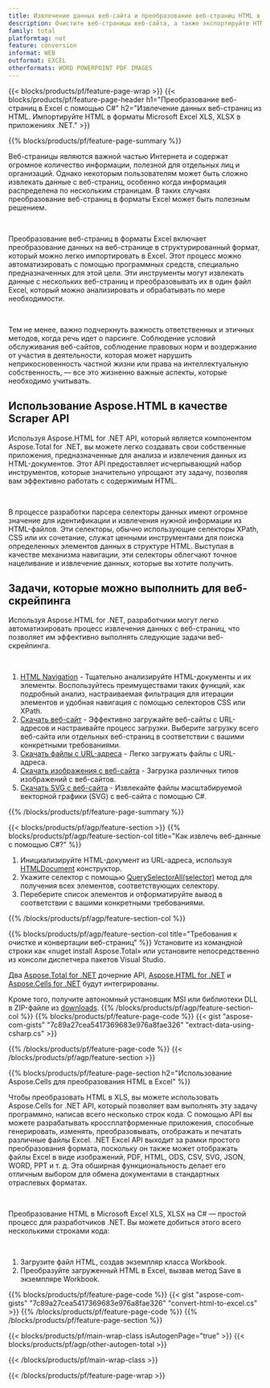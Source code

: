 ```yaml
---
title: Извлечение данных веб-сайта и преобразование веб-страниц HTML в файл Excel с использованием C#
description: Очистите веб-страницы веб-сайта, а также экспортируйте HTML в документы Microsoft Excel. Разрабатывайте приложения .NET для очистки данных веб-сайта в форматах XLS, XLSX.
family: total
platformtag: net
feature: conversion
informat: WEB
outformat: EXCEL
otherformats: WORD POWERPOINT PDF IMAGES
---
```

{{< blocks/products/pf/feature-page-wrap >}}
{{< blocks/products/pf/feature-page-header h1="Преобразование веб-страниц в Excel с помощью C#" h2="Извлечение данных веб-страниц из HTML. Импортируйте HTML в форматы Microsoft Excel XLS, XLSX в приложениях .NET." >}}

{{% blocks/products/pf/feature-page-summary %}}

<p>Веб-страницы являются важной частью Интернета и содержат огромное количество информации, полезной для отдельных лиц и организаций. Однако некоторым пользователям может быть сложно извлекать данные с веб-страниц, особенно когда информация распределена по нескольким страницам. В таких случаях преобразование веб-страниц в форматы Excel может быть полезным решением.</p><br />
<p>Преобразование веб-страниц в форматы Excel включает преобразование данных на веб-странице в структурированный формат, который можно легко импортировать в Excel. Этот процесс можно автоматизировать с помощью программных средств, специально предназначенных для этой цели. Эти инструменты могут извлекать данные с нескольких веб-страниц и преобразовывать их в один файл Excel, который можно анализировать и обрабатывать по мере необходимости.</p><br />

<p>Тем не менее, важно подчеркнуть важность ответственных и этичных методов, когда речь идет о парсинге. Соблюдение условий обслуживания веб-сайтов, соблюдение правовых норм и воздержание от участия в деятельности, которая может нарушить неприкосновенность частной жизни или права на интеллектуальную собственность, — все это жизненно важные аспекты, которые необходимо учитывать.</p>

<h2 class="heading-border">Использование Aspose.HTML в качестве Scraper API</h2>

<p>Используя Aspose.HTML for .NET API, который является компонентом Aspose.Total for .NET, вы можете легко создавать свои собственные приложения, предназначенные для анализа и извлечения данных из HTML-документов. Этот API предоставляет исчерпывающий набор инструментов, которые значительно упрощают эту задачу, позволяя вам эффективно работать с содержимым HTML.</p><br />

<p>В процессе разработки парсера селекторы данных имеют огромное значение для идентификации и извлечения нужной информации из HTML-файлов. Эти селекторы, обычно использующие селекторы XPath, CSS или их сочетание, служат ценными инструментами для поиска определенных элементов данных в структуре HTML. Выступая в качестве механизма навигации, эти селекторы облегчают точное нацеливание и извлечение данных, которые вы хотите получить.</p>

<h2 class="heading-border">Задачи, которые можно выполнить для веб-скрейпинга</h2>

<p>Используя Aspose.HTML for .NET, разработчики могут легко автоматизировать процесс извлечения данных с веб-страниц, что позволяет им эффективно выполнять следующие задачи веб-скрейпинга.</p><br />

1. [HTML Navigation](https://docs.aspose.com/html/net/html-navigation/) - Тщательно анализируйте HTML-документы и их элементы. Воспользуйтесь преимуществами таких функций, как подробный анализ, настраиваемая фильтрация для итерации элементов и удобная навигация с помощью селекторов CSS или XPath.
2. [Скачать веб-сайт](https://docs.aspose.com/html/net/download-website/) - Эффективно загружайте веб-сайты с URL-адресов и настраивайте процесс загрузки. Выберите загрузку всего веб-сайта или отдельных веб-страниц в соответствии с вашими конкретными требованиями.
3. [Скачать файлы с URL-адреса](https://docs.aspose.com/html/net/download-file-from-url/) - Легко загружать файлы с URL-адреса.
4. [Скачать изображения с веб-сайта](https://docs.aspose.com/html/net/download-images-from-website/) - Загрузка различных типов изображений с веб-сайтов.
5. [Скачать SVG с веб-сайта](https://docs.aspose.com/html/net/download-svg-from-website/) - Извлекайте файлы масштабируемой векторной графики (SVG) с веб-сайта с помощью C#.

{{% /blocks/products/pf/feature-page-summary  %}}

{{< blocks/products/pf/agp/feature-section >}}
{{% blocks/products/pf/agp/feature-section-col title="Как извлечь веб-данные с помощью C#?" %}}

1. Инициализируйте HTML-документ из URL-адреса, используя [HTMLDocument](https://reference.aspose.com/html/net/aspose.html/htmldocument/htmldocument/) конструктор.
2. Укажите селектор с помощью [QuerySelectorAll(selector)](https://reference.aspose.com/html/net/aspose.html.dom/document/queryselectorall/) метод для получения всех элементов, соответствующих селектору.
3. Переберите список элементов и отформатируйте вывод в соответствии с вашими конкретными требованиями.
 
{{% /blocks/products/pf/agp/feature-section-col %}}

{{% blocks/products/pf/agp/feature-section-col title="Требования к очистке и конвертации веб-страниц" %}}
Установите из командной строки как «nuget install Aspose.Total» или установите непосредственно из консоли диспетчера пакетов Visual Studio.

Два [Aspose.Total for .NET](https://products.aspose.com/total/net/) дочерние API, [Aspose.HTML for .NET](https://products.aspose.com/html/net/) и [Aspose.Cells for .NET](https://products.aspose.com/cells/net/) будут интегрированы.

Кроме того, получите автономный установщик MSI или библиотеки DLL в ZIP-файле из [downloads](https://releases.aspose.com/total/net).
{{% /blocks/products/pf/agp/feature-section-col %}}
{{% blocks/products/pf/feature-page-code %}}
{{< gist "aspose-com-gists" "7c89a27cea5417369683e976a8fae326" "extract-data-using-csharp.cs" >}}

{{% /blocks/products/pf/feature-page-code %}}
{{< /blocks/products/pf/agp/feature-section >}}

{{% blocks/products/pf/feature-page-section  h2="Использование Aspose.Cells для преобразования HTML в Excel" %}}
<p>Чтобы преобразовать HTML в XLS, вы можете использовать Aspose.Cells for .NET API, который позволяет вам выполнять эту задачу программно, написав всего несколько строк кода. С помощью API вы можете разрабатывать кроссплатформенные приложения, способные генерировать, изменять, преобразовывать, отображать и печатать различные файлы Excel. .NET Excel API выходит за рамки простого преобразования формата, поскольку он также может отображать файлы Excel в виде изображений, PDF, HTML, ODS, CSV, SVG, JSON, WORD, PPT и т. д. Эта обширная функциональность делает его отличным выбором для обмена документами в стандартных отраслевых форматах.</p><br />

<p>Преобразование HTML в Microsoft Excel XLS, XLSX на C# — простой процесс для разработчиков .NET. Вы можете добиться этого всего несколькими строками кода:</p><br />

1. Загрузите файл HTML, создав экземпляр класса Workbook.
1. Преобразуйте загруженный HTML в Excel, вызвав метод Save в экземпляре Workbook.

{{% blocks/products/pf/feature-page-code %}}
{{< gist "aspose-com-gists" "7c89a27cea5417369683e976a8fae326" "convert-html-to-excel.cs" >}}
{{% /blocks/products/pf/feature-page-code  %}}
{{% /blocks/products/pf/feature-page-section %}}

{{< blocks/products/pf/main-wrap-class isAutogenPage="true" >}}
{{< blocks/products/pf/agp/other-autogen-total >}}

{{< /blocks/products/pf/main-wrap-class >}}

{{< /blocks/products/pf/feature-page-wrap >}}